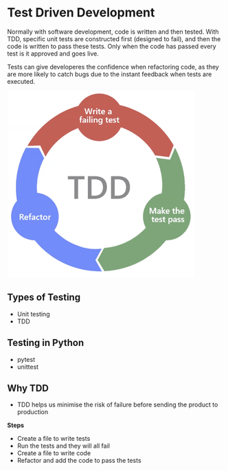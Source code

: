 # Test Driven Development

Normally with software development, code is written and then tested. With TDD, specific unit tests are constructed first (designed to fail), and then the code is written to pass these tests. Only when the code has passed every test is it approved and goes live.

Tests can give developeres the confidence when refactoring code, as they are more likely to catch bugs due to the instant feedback when tests are executed.


![](images/tdd.png)

## Types of Testing
- Unit testing
- TDD

## Testing in Python
- pytest
- unittest

## Why TDD
- TDD helps us minimise the risk of failure before sending the product to production


**Steps**
- Create a file to write tests
- Run the tests and they will all fail
- Create a file to write code
- Refactor and add the code to pass the tests